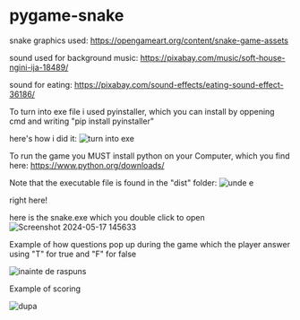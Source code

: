 # pygame-snake

snake graphics used: https://opengameart.org/content/snake-game-assets

sound used for background music: https://pixabay.com/music/soft-house-ngini-ija-18489/

sound for eating: https://pixabay.com/sound-effects/eating-sound-effect-36186/


To turn into exe file i used pyinstaller, which you can install by oppening cmd and writing "pip install pyinstaller"

here's how i did it:
![turn into exe](https://github.com/raresh2306/pygame-snake/assets/167786098/e45dd2ba-b5bc-4941-8c02-2888759b389a)

To run the game you MUST install python on your Computer, which you find here: https://www.python.org/downloads/


Note that the executable file is found in the "dist" folder:
![unde e](https://github.com/raresh2306/pygame-snake/assets/167786098/76ae099f-4117-4a28-8830-e446702bfa8c)

right here!



here is the snake.exe which you double click to open
![Screenshot 2024-05-17 145633](https://github.com/raresh2306/pygame-snake/assets/167786098/7abc650f-ca97-406c-83eb-0dd0c785b816)


Example of how questions pop up during the game which the player answer using "T" for true and "F" for false


![inainte de raspuns](https://github.com/raresh2306/pygame-snake/assets/167786098/3e01f2b9-a3e0-4252-9062-4933c2bae7ba)

  
Example of scoring


![dupa](https://github.com/raresh2306/pygame-snake/assets/167786098/be1361ad-03f1-47d0-947a-ba2ee501e10b)

